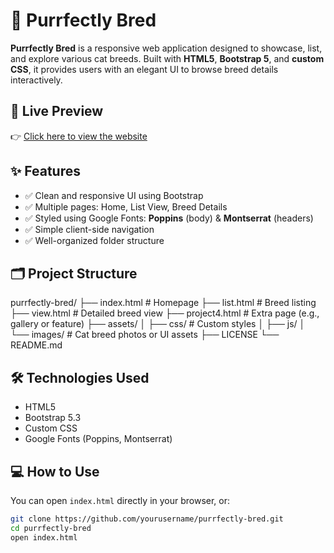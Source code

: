 # 🐾 Purrfectly Bred

**Purrfectly Bred** is a responsive web application designed to showcase, list, and explore various cat breeds. Built with **HTML5**, **Bootstrap 5**, and **custom CSS**, it provides users with an elegant UI to browse breed details interactively.


## 🔗 Live Preview

👉 [Click here to view the website](https://jomscasti.github.io/purrfectly-bred/)

## ✨ Features

- ✅ Clean and responsive UI using Bootstrap
- ✅ Multiple pages: Home, List View, Breed Details
- ✅ Styled using Google Fonts: **Poppins** (body) & **Montserrat** (headers)
- ✅ Simple client-side navigation
- ✅ Well-organized folder structure

## 🗂️ Project Structure

purrfectly-bred/
├── index.html # Homepage
├── list.html # Breed listing
├── view.html # Detailed breed view
├── project4.html # Extra page (e.g., gallery or feature)
├── assets/
│ ├── css/ # Custom styles
│ ├── js/ 
│ └── images/ # Cat breed photos or UI assets
├── LICENSE
└── README.md


## 🛠️ Technologies Used

- HTML5
- Bootstrap 5.3
- Custom CSS
- Google Fonts (Poppins, Montserrat)

## 💻 How to Use

You can open `index.html` directly in your browser, or:

```bash
git clone https://github.com/yourusername/purrfectly-bred.git
cd purrfectly-bred
open index.html
